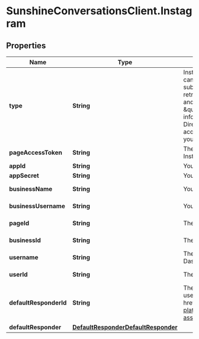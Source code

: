 # SunshineConversationsClient.Instagram

## Properties

Name | Type | Description | Notes
------------ | ------------- | ------------- | -------------
**type** | **String** | Instagram Direct setup steps:   - Take note of your Facebook app ID and secret (apps can be created at [developer.facebook.com](https://developer.facebook.com));   - The Facebook app must have been submitted to Meta for app review with the \&quot;pages_manage_metadata\&quot; (to retrieve Page Access Tokens for the Pages and apps that the app user administers and to set a webhook), \&quot;instagram_basic\&quot;, and \&quot;instagram_manage_messages\&quot; (to retrieve basic Instagram account information and send messages) permissions.   - In order to integrate an Instagram Direct app, you must acquire a Page Access Token from your user. Once you have acquired a page access token from your user, call the Create Integration endpoint with your app secret and ID and the user’s page access token.  | [optional] [default to &#39;instagram&#39;]
**pageAccessToken** | **String** | The Facebook Page Access Token of the Facebook page that is linked to your Instagram account. | 
**appId** | **String** | Your Facebook App ID. | 
**appSecret** | **String** | Your Facebook App secret. | 
**businessName** | **String** | Your Instagram Business account name | [optional] [readonly] 
**businessUsername** | **String** | Your Instagram Business unique username | [optional] [readonly] 
**pageId** | **String** | The ID of the Facebook Page linked to your Instagram Business account | [optional] [readonly] 
**businessId** | **String** | The ID of the Instagram Business account | [optional] [readonly] 
**username** | **String** | The Facebook user&#39;s username. This is returned when integrating through the Dashboard | [optional] [readonly] 
**userId** | **String** | The Facebook user&#39;s user ID. This is returned when integrating through the Dashboard | [optional] [readonly] 
**defaultResponderId** | **String** | The default responder ID for the integration. This is the ID of the responder that will be used to send messages to the user. For more information, refer to the &lt;a href&#x3D;\&quot;https://developer.zendesk.com/documentation/conversations/messaging-platform/programmable-conversations/switchboard/#default-integration-assignment\&quot;&gt;Switchboard guide&lt;/a&gt;.  | [optional] 
**defaultResponder** | [**DefaultResponderDefaultResponder**](DefaultResponderDefaultResponder.md) |  | [optional] 


